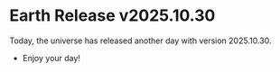 # Earth Release v2025.10.30
Today, the universe has released another day with version 2025.10.30.
- Enjoy your day!
